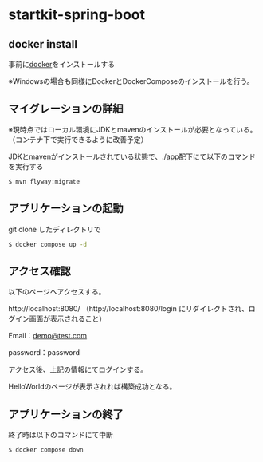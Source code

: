 # startkit-spring-boot
 
## docker install
事前に<a href="https://docs.docker.com/docker-for-mac/install/">docker</a>をインストールする

※Windowsの場合も同様にDockerとDockerComposeのインストールを行う。
 
## マイグレーションの詳細
※現時点ではローカル環境にJDKとmavenのインストールが必要となっている。（コンテナ下で実行できるように改善予定）

JDKとmavenがインストールされている状態で、./app配下にて以下のコマンドを実行する

```zsh
$ mvn flyway:migrate
```

## アプリケーションの起動
 
git clone したディレクトリで

```zsh
$ docker compose up -d
```

## アクセス確認
以下のページへアクセスする。

http://localhost:8080/
（http://localhost:8080/login にリダイレクトされ、ログイン画面が表示されること）

Email：demo@test.com

password：password

アクセス後、上記の情報にてログインする。

HelloWorldのページが表示されれば構築成功となる。

## アプリケーションの終了
終了時は以下のコマンドにて中断

 ```zsh
$ docker compose down
```
